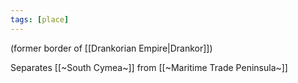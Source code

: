 ```yaml
---
tags: [place]
---
```


(former border of [[Drankorian Empire|Drankor]]) 

Separates [[~South Cymea~]] from [[~Maritime Trade Peninsula~]]
